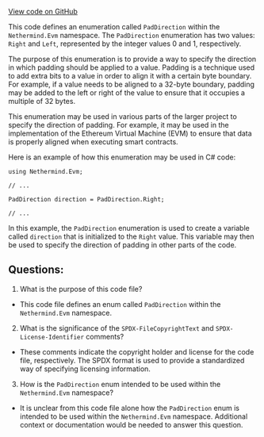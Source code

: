 [View code on GitHub](https://github.com/nethermindeth/nethermind/Nethermind.Evm/PadDirection.cs)

This code defines an enumeration called `PadDirection` within the `Nethermind.Evm` namespace. The `PadDirection` enumeration has two values: `Right` and `Left`, represented by the integer values 0 and 1, respectively. 

The purpose of this enumeration is to provide a way to specify the direction in which padding should be applied to a value. Padding is a technique used to add extra bits to a value in order to align it with a certain byte boundary. For example, if a value needs to be aligned to a 32-byte boundary, padding may be added to the left or right of the value to ensure that it occupies a multiple of 32 bytes.

This enumeration may be used in various parts of the larger project to specify the direction of padding. For example, it may be used in the implementation of the Ethereum Virtual Machine (EVM) to ensure that data is properly aligned when executing smart contracts. 

Here is an example of how this enumeration may be used in C# code:

```
using Nethermind.Evm;

// ...

PadDirection direction = PadDirection.Right;

// ...
```

In this example, the `PadDirection` enumeration is used to create a variable called `direction` that is initialized to the `Right` value. This variable may then be used to specify the direction of padding in other parts of the code.
## Questions: 
 1. What is the purpose of this code file?
- This code file defines an enum called `PadDirection` within the `Nethermind.Evm` namespace.

2. What is the significance of the `SPDX-FileCopyrightText` and `SPDX-License-Identifier` comments?
- These comments indicate the copyright holder and license for the code file, respectively. The SPDX format is used to provide a standardized way of specifying licensing information.

3. How is the `PadDirection` enum intended to be used within the `Nethermind.Evm` namespace?
- It is unclear from this code file alone how the `PadDirection` enum is intended to be used within the `Nethermind.Evm` namespace. Additional context or documentation would be needed to answer this question.